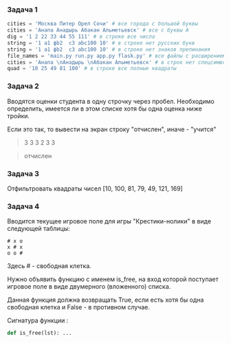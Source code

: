 ### Задача 1

```python
cities = 'Москва Питер Орел Сочи' # все города с большой буквы
cities = 'Анапа Анадырь Абакан Альметьевск' # все с буквы А
dig = '1 2 22 33 44 55 111' # в строке все числа
string = '1 a1 фb2  c3 abc100 10' # в строке нет русских букв
string = '1 a1 фb2  c3 abc100 10' # в строке нет знаков препинания
file_names = 'main.py run.py app.py flask.py' # все файлы с расширением *.py
cities = 'Анапа \nАнадырь \nАбакан Альметьевск' # в строк нет спецсимволов
quad = '10 25 49 81 100' # в строке все полные квадраты
```

### Задача 2


Вводятся оценки студента в одну строчку через пробел. Необходимо определить, имеется ли в этом списке хотя бы одна оценка ниже тройки. 

Если это так, то вывести на экран строку "отчислен", иначе - "учится"

> 3 3 3 2 3 3

>отчислен


### Задача 3

Отфильтровать квадраты чисел [10, 100, 81, 79, 49, 121, 169]

### Задача 4

Вводится текущее игровое поле для игры "Крестики-нолики" в виде следующей таблицы:

```
# x o
x # x
o o #
```
Здесь # - свободная клетка. 

Нужно объявить функцию с именем is_free, на вход которой поступает игровое поле в виде двумерного (вложенного) списка. 

Данная функция должна возвращать True, если есть хотя бы одна свободная клетка и False - в противном случае.

Сигнатура функции :
```python
def is_free(lst): ...
```